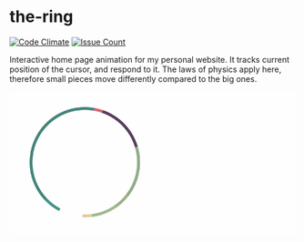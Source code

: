 # the-ring

[![Code Climate](https://codeclimate.com/github/phardyn/the-ring/badges/gpa.svg)](https://codeclimate.com/github/phardyn/the-ring)
[![Issue Count](https://codeclimate.com/github/phardyn/the-ring/badges/issue_count.svg)](https://codeclimate.com/github/phardyn/the-ring)

Interactive home page animation for my personal website.
It tracks current position of the cursor, and respond to it.
The laws of physics apply here, therefore small pieces move differently compared to the big ones.

![the-ring](the-ring.gif)
